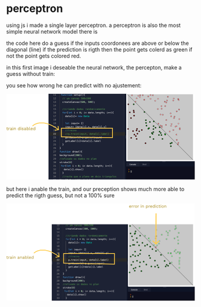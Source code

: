 # perceptron 

using js i made a single layer perceptron.  a perceptron is also the most simple neural network model there is 

the code here do a guess if the inputs coordonees are above or below the diagonal (line) if the prediction is rigth then the point gets colerd as green if not the point  gets colored red.

in this first image i deseable the neural network, the percepton, make a guess without train:

you see how wrong he can predict with no ajustement:

<img src="images/without-train.png">


but here i anable the train, and our preception shows much more able to predict the rigth guess, but not a 100% sure  

<img src="images/with-train.png">


